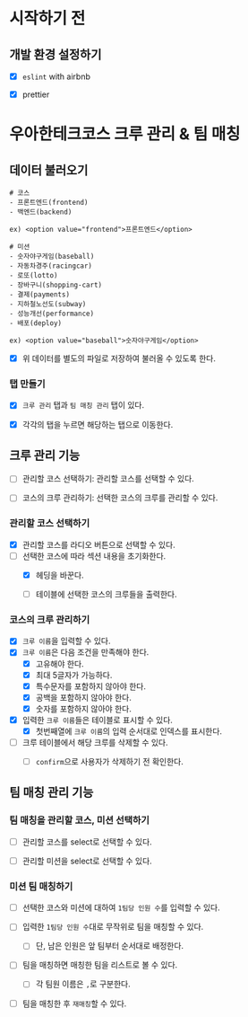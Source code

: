 # 시작하기 전

## 개발 환경 설정하기

- [x] `eslint` with airbnb
- [x] prettier



# 우아한테크코스 크루 관리 & 팀 매칭

## 데이터 불러오기

```
# 코스
- 프론트엔드(frontend)
- 백엔드(backend)

ex) <option value="frontend">프론트엔드</option>

# 미션
- 숫자야구게임(baseball)
- 자동차경주(racingcar)
- 로또(lotto)
- 장바구니(shopping-cart)
- 결제(payments)
- 지하철노선도(subway)
- 성능개선(performance)
- 배포(deploy)

ex) <option value="baseball">숫자야구게임</option>
```

- [x] 위 데이터를 별도의 파일로 저장하여 불러올 수 있도록 한다.



### 탭 만들기

- [x] `크루 관리` 탭과 `팀 매칭 관리` 탭이 있다.
- [x] 각각의 탭을 누르면 해당하는 탭으로 이동한다.



## 크루 관리 기능

- [ ] 관리할 코스 선택하기: 관리할 코스를 선택할 수 있다.
- [ ] 코스의 크루 관리하기: 선택한 코스의 크루를 관리할 수 있다.



### 관리할 코스 선택하기

- [x] 관리할 코스를 라디오 버튼으로 선택할 수 있다.
- [ ] 선택한 코스에 따라 섹션 내용을 초기화한다.
  - [x] 헤딩을 바꾼다.
  - [ ] 테이블에 선택한 코스의 크루들을 출력한다.




### 코스의 크루 관리하기

- [x] `크루 이름`을 입력할 수 있다.
- [x] `크루 이름`은 다음 조건을 만족해야 한다.
  - [x] 고유해야 한다.
  - [x] 최대 5글자가 가능하다.
  - [x] 특수문자를 포함하지 않아야 한다.
  - [x] 공백을 포함하지 않아야 한다.
  - [x] 숫자를 포함하지 않아야 한다.
- [x] 입력한 `크루 이름`들은 테이블로 표시할 수 있다.
  - [x] 첫번째열에 `크루 이름`의 입력 순서대로 인덱스를 표시한다.
- [ ] 크루 테이블에서 해당 크루를 삭제할 수 있다.
  - [ ] `confirm`으로 사용자가 삭제하기 전 확인한다.



## 팀 매칭 관리 기능

### 팀 매칭을 관리할 코스, 미션 선택하기

- [ ] 관리할 코스를 select로 선택할 수 있다.
- [ ] 관리할 미션을 select로 선택할 수 있다.



### 미션 팀 매칭하기

- [ ] 선택한 코스와 미션에 대하여 `1팀당 인원 수`를 입력할 수 있다.
- [ ] 입력한 `1팀당 인원 수`대로 무작위로 팀을 매칭할 수 있다.
  - [ ] 단, 남은 인원은 앞 팀부터 순서대로 배정한다.
- [ ] 팀을 매칭하면 매칭한 팀을 리스트로 볼 수 있다.
  - [ ] 각 팀원 이름은 `,`로 구분한다.
- [ ] 팀을 매칭한 후 `재매칭`할 수 있다.


